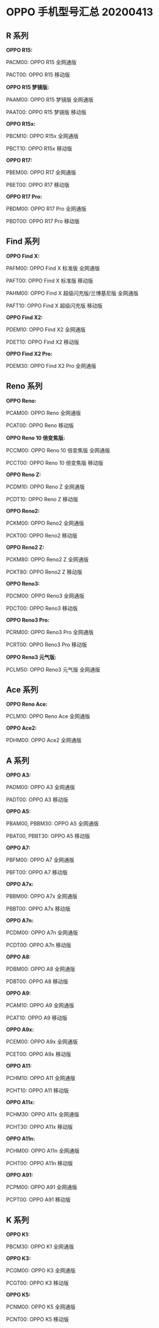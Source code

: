 # OPPO 手机型号汇总 20200413

## R 系列

**OPPO R15:**

PACM00: OPPO R15 全网通版

PACT00: OPPO R15 移动版

**OPPO R15 梦镜版:**

PAAM00: OPPO R15 梦镜版 全网通版

PAAT00: OPPO R15 梦镜版 移动版

**OPPO R15x:**

PBCM10: OPPO R15x 全网通版

PBCT10: OPPO R15x 移动版

**OPPO R17:**

PBEM00: OPPO R17 全网通版

PBET00: OPPO R17 移动版

**OPPO R17 Pro:**

PBDM00: OPPO R17 Pro 全网通版

PBDT00: OPPO R17 Pro 移动版

## Find 系列

**OPPO Find X:**

PAFM00: OPPO Find X 标准版 全网通版

PAFT00: OPPO Find X 标准版 移动版

PAHM00: OPPO Find X 超级闪充版/兰博基尼版 全网通版

PAFT10: OPPO Find X 超级闪充版 移动版

**OPPO Find X2:**

PDEM10: OPPO Find X2 全网通版

PDET10: OPPO Find X2 移动版

**OPPO Find X2 Pro:**

PDEM30: OPPO Find X2 Pro 全网通版

## Reno 系列

**OPPO Reno:**

PCAM00: OPPO Reno 全网通版

PCAT00: OPPO Reno 移动版

**OPPO Reno 10 倍变焦版:**

PCCM00: OPPO Reno 10 倍变焦版 全网通版

PCCT00: OPPO Reno 10 倍变焦版 移动版

**OPPO Reno Z:**

PCDM10: OPPO Reno Z 全网通版

PCDT10: OPPO Reno Z 移动版

**OPPO Reno2:**

PCKM00: OPPO Reno2 全网通版

PCKT00: OPPO Reno2 移动版

**OPPO Reno2 Z:**

PCKM80: OPPO Reno2 Z 全网通版

PCKT80: OPPO Reno2 Z 移动版

**OPPO Reno3:**

PDCM00: OPPO Reno3 全网通版

PDCT00: OPPO Reno3 移动版

**OPPO Reno3 Pro:**

PCRM00: OPPO Reno3 Pro 全网通版

PCRT00: OPPO Reno3 Pro 移动版

**OPPO Reno3 元气版:**

PCLM50: OPPO Reno3 元气版 全网通版

## Ace 系列

**OPPO Reno Ace:**

PCLM10: OPPO Reno Ace 全网通版

**OPPO Ace2:**

PDHM00: OPPO Ace2 全网通版

## A 系列

**OPPO A3:**

PADM00: OPPO A3 全网通版

PADT00: OPPO A3 移动版

**OPPO A5:**

PBAM00, PBBM30: OPPO A5 全网通版

PBAT00, PBBT30: OPPO A5 移动版

**OPPO A7:**

PBFM00: OPPO A7 全网通版

PBFT00: OPPO A7 移动版

**OPPO A7x:**

PBBM00: OPPO A7x 全网通版

PBBT00: OPPO A7x 移动版

**OPPO A7n:**

PCDM00: OPPO A7n 全网通版

PCDT00: OPPO A7n 移动版

**OPPO A8:**

PDBM00: OPPO A8 全网通版

PDBT00: OPPO A8 移动版

**OPPO A9:**

PCAM10: OPPO A9 全网通版

PCAT10: OPPO A9 移动版

**OPPO A9x:**

PCEM00: OPPO A9x 全网通版

PCET00: OPPO A9x 移动版

**OPPO A11:**

PCHM10: OPPO A11 全网通版

PCHT10: OPPO A11 移动版

**OPPO A11x:**

PCHM30: OPPO A11x 全网通版

PCHT30: OPPO A11x 移动版

**OPPO A11n:**

PCHM00: OPPO A11n 全网通版

PCHT00: OPPO A11n 移动版

**OPPO A91:**

PCPM00: OPPO A91 全网通版

PCPT00: OPPO A91 移动版

## K 系列

**OPPO K1:**

PBCM30: OPPO K1 全网通版

**OPPO K3:**

PCGM00: OPPO K3 全网通版

PCGT00: OPPO K3 移动版

**OPPO K5:**

PCNM00: OPPO K5 全网通版

PCNT00: OPPO K5 移动版
